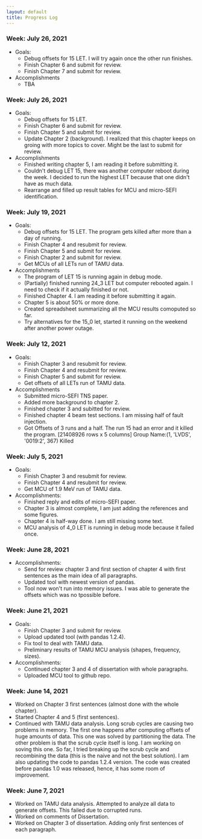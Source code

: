 ```yaml
---
layout: default
title: Progress Log
---
```


### Week: July 26, 2021
 * Goals:
   * Debug offsets for 15 LET. I will try again once the other run finishes.
   * Finish Chapter 6 and submit for review.
   * Finish Chapter 7 and submit for review.
 * Accomplishments
   * TBA

### Week: July 26, 2021
 * Goals:
   * Debug offsets for 15 LET.
   * Finish Chapter 6 and submit for review.
   * Finish Chapter 5 and submit for review.
   * Update Chapter 2 (background). I realized that this chapter keeps on groing with more topics to cover. Might be the last to submit for review.
 * Accomplishments
   * Finished writing chapter 5, I am reading it before submitting it.
   * Couldn't debug LET 15, there was another computer reboot during the week. I decided to run the highest LET because that one didn't have as much data.
   * Rearrange and filled up result tables for MCU and micro-SEFI identification.

### Week: July 19, 2021
 * Goals:
   * Debug offsets for 15 LET. The program gets killed after more than a day of running.
   * Finish Chapter 4 and resubmit for review.
   * Finish Chapter 5 and submit for review.
   * Finish Chapter 2 and submit for review.
   * Get MCUs of all LETs run of TAMU data.
 * Accomplishments
   * The program of LET 15 is running again in debug mode.
   * (Partially) finished running 24_3 LET but computer rebooted again. I need to check if it actually finished or not.
   * Finished Chapter 4. I am reading it before submitting it again.
   * Chapter 5 is about 50% or more done.
   * Created spreadsheet summarizing all the MCU results comoputed so far.
   * Try alternatives for the 15_0 let, started it running on the weekend after another power outage.


### Week: July 12, 2021
 * Goals:
   * Finish Chapter 3 and resubmit for review.
   * Finish Chapter 4 and resubmit for review.
   * Finish Chapter 5 and submit for review.
   * Get offsets of all LETs run of TAMU data.
 * Accomplishments
   * Submitted micro-SEFI TNS paper.
   * Added more background to chapter 2.
   * Finished chapter 3 and subitted for review.
   * Finished chapter 4 beam test sections. I am missing half of fault injection. 
   * Got Offsets of 3 runs and a half. The run 15 had an error and it killed the program. 
[21408926 rows x 5 columns]
Group Name:(1, 'LVDS', '0019:2', 367)
Killed



### Week: July 5, 2021
 * Goals:
   * Finish Chapter 3 and resubmit for review.
   * Finish Chapter 4 and resubmit for review.
   * Get MCU of 1.9 MeV run of TAMU data.
 * Accomplishments:
   * Finished reply and edits of micro-SEFI paper. 
   * Chapter 3 is almost complete, I am just adding the references and some figures.
   * Chapter 4 is half-way done. I am still missing some text.
   * MCU analysis of 4_0 LET is running in debug mode because it failed once.

### Week: June 28, 2021
 * Accomplishments:
   * Send for review chapter 3 and first section of chapter 4 with first sentences as the main idea of all paragraphs.
   * Updated tool with newest version of pandas.
   * Tool now won't run into memory issues. I was able to generate the offsets which was no tpossible before.

### Week: June 21, 2021
 * Goals:
   * Finish Chapter 3 and submit for review.
   * Upload updated tool (with pandas 1.2.4).
   * Fix tool to deal with TAMU data.
   * Preliminary results of TAMU MCU analysis (shapes, frequency, sizes).
 * Accomplishments:
   * Continued chapter 3 and 4 of dissertation with whole paragraphs.
   * Uploaded MCU tool to github repo.

### Week: June 14, 2021
 * Worked on Chapter 3 first sentences (almost done with the whole chapter).
 * Started Chapter 4 and 5 (first sentences). 
 * Continued with TAMU data analysis. Long scrub cycles are causing two problems in memory. The first one happens after computing offsets of huge amounts of data. This one was solved by partitioning the data. The other problem is that the scrub cycle itself is long. I am working on soving this one. So far, I tried breaking up the scrub cycle and recombining the data (this is the naive and not the best solution). I am also updating the code to pandas 1.2.4 version. The code was created before pandas 1.0 was released, hence, it has some room of improvement.



### Week: June 7, 2021

* Worked on TAMU data analysis. Attempted to analyze all data to generate offsets. This failed due to corrupted runs.
* Worked on comments of Dissertation.
* Worked on Chapter 3 of dissertation. Adding only first sentences of each paragraph.



